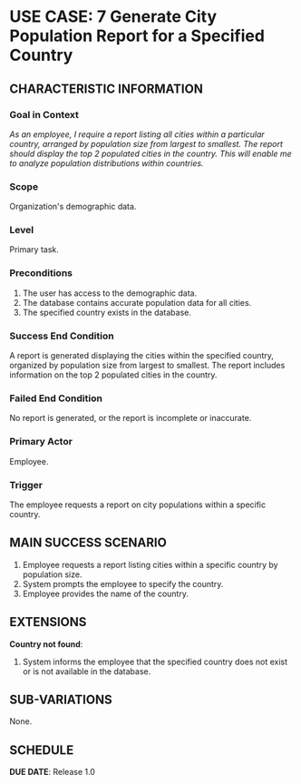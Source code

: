 # USE CASE: 7 Generate City Population Report for a Specified Country

## CHARACTERISTIC INFORMATION

### Goal in Context

*As an employee, I require a report listing all cities within a particular country, arranged by population size from largest to smallest. The report should display the top 2 populated cities in the country. This will enable me to analyze population distributions within countries.*

### Scope

Organization's demographic data.

### Level

Primary task.

### Preconditions

1. The user has access to the demographic data.
2. The database contains accurate population data for all cities.
3. The specified country exists in the database.

### Success End Condition

A report is generated displaying the cities within the specified country, organized by population size from largest to smallest. The report includes information on the top 2 populated cities in the country.

### Failed End Condition

No report is generated, or the report is incomplete or inaccurate.

### Primary Actor

Employee.

### Trigger

The employee requests a report on city populations within a specific country.

## MAIN SUCCESS SCENARIO

1. Employee requests a report listing cities within a specific country by population size.
2. System prompts the employee to specify the country.
3. Employee provides the name of the country.

## EXTENSIONS

**Country not found**:
   1. System informs the employee that the specified country does not exist or is not available in the database.

## SUB-VARIATIONS

None.

## SCHEDULE

**DUE DATE**: Release 1.0
